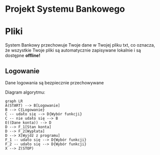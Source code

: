# Projekt Systemu Bankowego

# Pliki

System Bankowy przechowuje Twoje dane w Twojej pliku txt, co oznacza, że wszystkie Twoje pliki są automatycznie zapisywane lokalnie i są dostępne **offline!**

## Logowanie

Dane logowania są bezpiecznie przechowywane


Diagram algorytmu:

```mermaid
graph LR
A(START) --> B[Logowanie]
B --> C{Logowanie}
C -- udało się --> D{Wybór funkcji}
C -- nie udało się --> B
E((Dane konta)) --> D
D --> F_1[Stan konta]
D --> F_2[Wypłata]
D --> X[Wyjdź z programu]
F_1 -- udało się --> D{Wybór funkcji}
F_2 -- udało się --> D{Wybór funkcji}
X --> Z(STOP)
```
